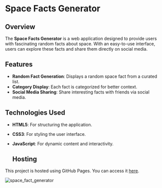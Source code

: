 # Space Facts Generator

## Overview
The **Space Facts Generator** is a web application designed to provide users with fascinating random facts about space. With an easy-to-use interface, users can explore these facts and share them directly on social media.

## Features
- **Random Fact Generation**: Displays a random space fact from a curated list.
- **Category Display**: Each fact is categorized for better context.
- **Social Media Sharing**: Share interesting facts with friends via social media.

## Technologies Used
- **HTML5**: For structuring the application.
- **CSS3**: For styling the user interface.
- **JavaScript**: For dynamic content and interactivity.

  ## Hosting
This project is hosted using GitHub Pages. You can access it [here](https://AKUSAbeysinghe.github.io/Space-Facts/).


![space_fact_generator](https://github.com/user-attachments/assets/8fb423fc-93e4-4ddd-ae43-584ca20b128c)
